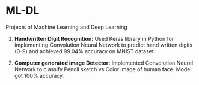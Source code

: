 # ML-DL
Projects of Machine Learning and Deep Learning

1. **Handwritten Digit Recognition:** Used Keras library in Python for implementing Convolution Neural Network to predict hand written digits (0-9) and achieved 99.04% accuracy on MNIST dataset.

2. **Computer generated image Detector:** Implemented Convolution Neural Network to classify Pencil sketch vs Color image of human face. Model got 100% accuracy.
